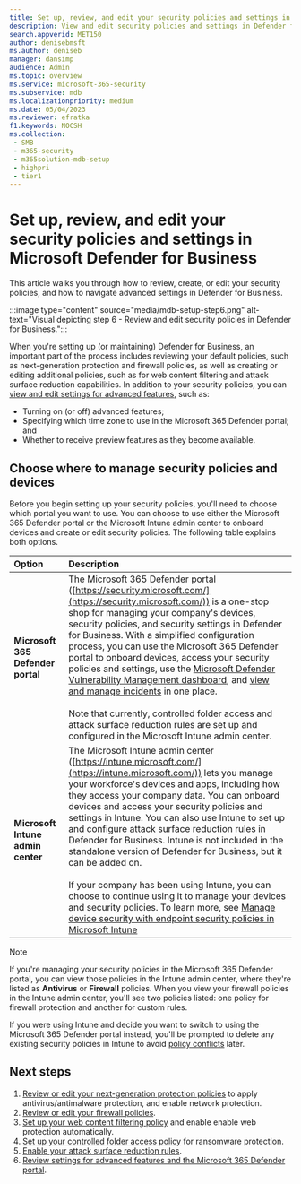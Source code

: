 ```yaml
---
title: Set up, review, and edit your security policies and settings in Microsoft Defender for Business
description: View and edit security policies and settings in Defender for Business
search.appverid: MET150
author: denisebmsft
ms.author: deniseb
manager: dansimp 
audience: Admin
ms.topic: overview
ms.service: microsoft-365-security
ms.subservice: mdb
ms.localizationpriority: medium
ms.date: 05/04/2023
ms.reviewer: efratka
f1.keywords: NOCSH 
ms.collection: 
 - SMB
 - m365-security
 - m365solution-mdb-setup
 - highpri
 - tier1
---
```


# Set up, review, and edit your security policies and settings in Microsoft Defender for Business

This article walks you through how to review, create, or edit your security policies, and how to navigate advanced settings in Defender for Business.

:::image type="content" source="media/mdb-setup-step6.png" alt-text="Visual depicting step 6 - Review and edit security policies in Defender for Business.":::

When you're setting up (or maintaining) Defender for Business, an important part of the process includes reviewing your default policies, such as next-generation protection and firewall policies, as well as creating or editing additional policies, such as for web content filtering and attack surface reduction capabilities. In addition to your security policies, you can [view and edit settings for advanced features](mdb-portal-advanced-feature-settings.md), such as:

- Turning on (or off) advanced features;
- Specifying which time zone to use in the Microsoft 365 Defender portal; and 
- Whether to receive preview features as they become available.

## Choose where to manage security policies and devices

Before you begin setting up your security policies, you'll need to choose which portal you want to use. You can choose to use either the Microsoft 365 Defender portal or the Microsoft Intune admin center to onboard devices and create or edit security policies. The following table explains both options.

| Option | Description |
|:---|:---|
| **Microsoft 365 Defender portal** | The Microsoft 365 Defender portal ([https://security.microsoft.com/](https://security.microsoft.com/)) is a one-stop shop for managing your company's devices, security policies, and security settings in Defender for Business. With a simplified configuration process, you can use the Microsoft 365 Defender portal to onboard devices, access your security policies and settings, use the [Microsoft Defender Vulnerability Management dashboard](mdb-view-tvm-dashboard.md), and [view and manage incidents](mdb-view-manage-incidents.md) in one place. <br/><br/>Note that currently, controlled folder access and attack surface reduction rules are set up and configured in the Microsoft Intune admin center. |
| **Microsoft Intune admin center** | The Microsoft Intune admin center ([https://intune.microsoft.com/](https://intune.microsoft.com/)) lets you manage your workforce's devices and apps, including how they access your company data. You can onboard devices and access your security policies and settings in Intune. You can also use Intune to set up and configure attack surface reduction rules in Defender for Business. Intune is not included in the standalone version of Defender for Business, but it can be added on. <br/><br/>If your company has been using Intune, you can choose to continue using it to manage your devices and security policies. To learn more, see [Manage device security with endpoint security policies in Microsoft Intune](/mem/intune/protect/endpoint-security-policy)  |

> [!NOTE]
> If you're managing your security policies in the Microsoft 365 Defender portal, you can view those policies in the Intune admin center, where they're listed as **Antivirus** or **Firewall** policies. When you view your firewall policies in the Intune admin center, you'll see two policies listed: one policy for firewall protection and another for custom rules.
> 
> If you were using Intune and decide you want to switch to using the Microsoft 365 Defender portal instead, you'll be prompted to delete any existing security policies in Intune to avoid [policy conflicts](/microsoft-365/security/defender-business/mdb-troubleshooting#i-need-to-resolve-a-policy-conflict) later.

## Next steps

1. [Review or edit your next-generation protection policies](mdb-next-generation-protection.md) to apply antivirus/antimalware protection, and enable network protection.
2. [Review or edit your firewall policies](mdb-firewall.md).
3. [Set up your web content filtering policy](mdb-web-content-filtering.md) and enable enable web protection automatically.
4. [Set up your controlled folder access policy](mdb-controlled-folder-access.md) for ransomware protection.
5. [Enable your attack surface reduction rules](mdb-asr.md).
6. [Review settings for advanced features and the Microsoft 365 Defender portal](mdb-portal-advanced-feature-settings.md).

